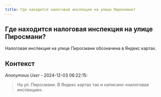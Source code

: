```yaml
---
title: Где находится налоговая инспекция на улице Пиросмани?
---
```


## Где находится налоговая инспекция на улице Пиросмани?

Налоговая инспекция на улице Пиросмани обозначена в Яндекс картах.

## Контекст

_Anonymous User_ - 2024-12-03 06:22:15:

> На ул. Пиросмани. В Яндекс картах так и написано «налоговая инспекция».
